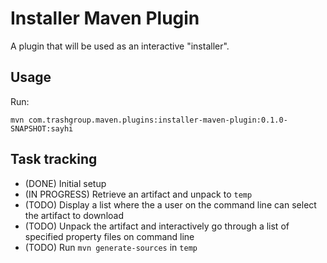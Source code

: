 # Installer Maven Plugin

A plugin that will be used as an interactive "installer".

## Usage

Run: 

    mvn com.trashgroup.maven.plugins:installer-maven-plugin:0.1.0-SNAPSHOT:sayhi

## Task tracking 

- (DONE) Initial setup
- (IN PROGRESS) Retrieve an artifact and unpack to `temp`
- (TODO) Display a list where the a user on the command line can select the artifact to download
- (TODO) Unpack the artifact and interactively go through a list of specified property files on command line
- (TODO) Run `mvn generate-sources` in `temp`